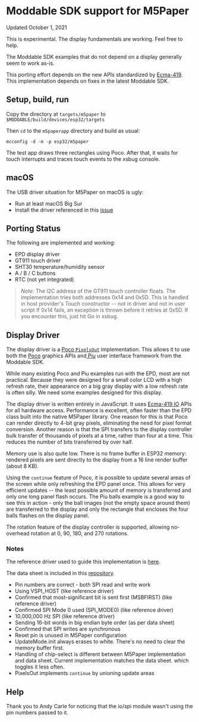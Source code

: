 # Moddable SDK support for M5Paper
Updated October 1, 2021

This is experimental. The display fundamentals are working. Feel free to help.

The Moddable SDK examples that do not depend on a display generally seem to work as-is.

This porting effort depends on the new APIs standardized by [Ecma-419](https://419.ecma-international.org). This implementation depends on fixes in the latest Moddable SDK.

## Setup, build, run

Copy the directory at `targets/m5paper` to `$MODDABLE/build/devices/esp32/targets`

Then `cd` to the `m5paperapp` directory and build as usual:

```
mcconfig -d -m -p esp32/m5paper
```
The test app draws three rectangles using Poco. After that, it waits for touch interrupts and traces touch events to the xsbug console.

## macOS

The USB driver situation for M5Paper on macOS is ugly:

- Run at least macOS Big Sur
- Install the driver referenced in this [issue](https://github.com/Xinyuan-LilyGO/LilyGo-T-Call-SIM800/issues/139#issuecomment-904390716)

## Porting Status

The following are implemented and working:

- EPD display driver
- GT911 touch driver
- SHT30 temperature/humidity sensor
- A / B / C buttons 
- RTC (not yet integrated)

> *Note*: The I2C address of the GT911 touch controller floats. The implementation tries both addresses 0x14 and 0x5D. This is handled in host provider's Touch constructor -- not in driver and not in user script If 0x14 fails, an exception is thrown before it retries at 0x5D. If you encounter this, just hit Go in xsbug.

## Display Driver

The display driver is a [Poco `PixelsOut`](https://github.com/Moddable-OpenSource/moddable/blob/public/documentation/commodetto/commodetto.md#pixelsout-class) implementation. This allows it to use both the [Poco](https://github.com/Moddable-OpenSource/moddable/blob/public/documentation/commodetto/poco.md) graphics APIs and[ Piu](https://github.com/Moddable-OpenSource/moddable/blob/public/documentation/piu/piu.md) user interface framework from the Moddable SDK.

While many existing Poco and Piu examples run with the EPD, most are not practical. Because they were designed for a small color LCD with a high refresh rate, their appearance on a big gray display with a low refresh rate is often silly. We need some examples designed for this display.

The display driver is written entirely in JavaScript. It uses [Ecma-419 IO](https://419.ecma-international.org/#-9-io-class-pattern) APIs for all hardware access. Performance is excellent, often faster than the EPD class built into the native M5Paper library. One reason for this is that Poco can render directly to 4-bit gray pixels, eliminating the need for pixel format conversion. Another reason is that the SPI transfers to the display controller bulk transfer of thousands of pixels at a time, rather than four at a time. This reduces the number of bits transferred by over half.

Memory use is also quite low. There is no frame buffer in ESP32 memory: rendered pixels are sent directly to the display from a 16 line render buffer (about 8 KB).

Using the `continue` feature of Poco, it is possible to update several areas of the screen while only refreshing the EPD panel once. This allows for very efficient updates -- the least possible amount of memory is transferred and only one long panel flash occurs. The Piu balls example is a good way to see this in action - only the ball images (not the empty space around them) are transferred to the display and only the rectangle that encloses the four balls flashes on the display panel.

The rotation feature of the display controller is supported, allowing no-overhead rotation at 0, 90, 180, and 270 rotations.

### Notes

The reference driver used to guide this implementation is [here](https://github.com/m5stack/M5EPD/blob/63f6eb34697b0120e68d279fe0e22e5ec3aba61b/src/M5EPD_Driver.cpp). 

The data sheet is included in this [repository](./documentation).

- Pin numbers are correct - both SPI read and write work
- Using VSPI_HOST (like reference driver)
- Confirmed that most-significant bit is sent first (MSBFIRST) (like reference driver)
- Confirmed SPI Mode 0 used (SPI_MODE0)  (like reference driver)
- 10,000,000 Hz SPI (like reference driver)
- Sending 16-bit words in big endian byte order (as per data sheet)
- Confirmed that SPI writes are synchronous
- Reset pin is unused in M5Paper configuration
- UpdateMode.init always erases to white. There's no need to clear the memory buffer first.
- Handling of chip-select is different between M5Paper implementation and data sheet. Current implementation matches the data sheet. which toggles it less often.
- PixelsOut implements `continue` by unioning update areas

## Help

Thank you to Andy Carle for noticing that the io/spi module wasn't using the pin numbers passed to it.
